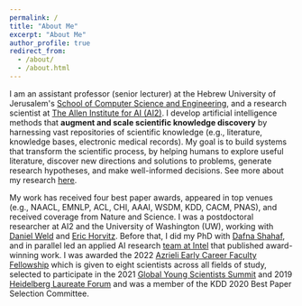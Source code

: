 ```yaml
---
permalink: /
title: "About Me"
excerpt: "About Me"
author_profile: true
redirect_from: 
  - /about/
  - /about.html
---
```


I am an assistant professor (senior lecturer) at the Hebrew University of Jerusalem's [School of Computer Science and Engineering](https://www.cs.huji.ac.il/), and a research scientist at [The Allen Institute for AI (AI2)](https://allenai.org/). I develop artificial intelligence methods that **augment and scale scientific knowledge discovery** by harnessing vast repositories of scientific knowledge (e.g., literature, knowledge bases, electronic medical records). My goal is to build systems that transform the scientific process, by helping humans to explore useful literature, discover new directions and solutions to problems, generate research hypotheses, and make well-informed decisions. See more about my research [here](research).

My work has received four best paper awards, appeared in top venues (e.g., NAACL, EMNLP, ACL, CHI, AAAI, WSDM, KDD, CACM, PNAS), and received coverage from Nature and Science.  I was a postdoctoral researcher at AI2 and the University of Washington (UW), working with [Daniel Weld](https://www.cs.washington.edu/people/faculty/weld) and [Eric Horvitz](https://www.microsoft.com/en-us/research/people/horvitz/). Before that, I did my PhD with [Dafna Shahaf](http://www.hyadatalab.com/), and in parallel led an applied AI research [team at Intel](https://www.intel.com/content/www/us/en/artificial-intelligence/bios/tom-hope.html) that published award-winning work. I was awarded the 2022 [Azrieli Early Career Faculty Fellowship](https://azrielifoundation.org/fellows/earlycareer/) which is given to eight scientists across all fields of study, selected to participate in the 2021 [Global Young Scientists Summit](https://www.nrf.gov.sg/gyss/home) and 2019 [Heidelberg Laureate Forum](https://www.heidelberg-laureate-forum.org/about-us.html) and was a member of the KDD 2020 Best Paper Selection Committee.





